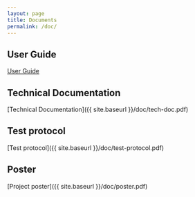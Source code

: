 ```yaml
---
layout: page
title: Documents
permalink: /doc/
---
```


## User Guide

[User Guide](https://github.com/WeatherMagic/weather-front/blob/master/doc/User-guide.md)

## Technical Documentation

[Technical Documentation]({{ site.baseurl }}/doc/tech-doc.pdf)

## Test protocol

[Test protocol]({{ site.baseurl }}/doc/test-protocol.pdf)

## Poster

[Project poster]({{ site.baseurl }}/doc/poster.pdf)

